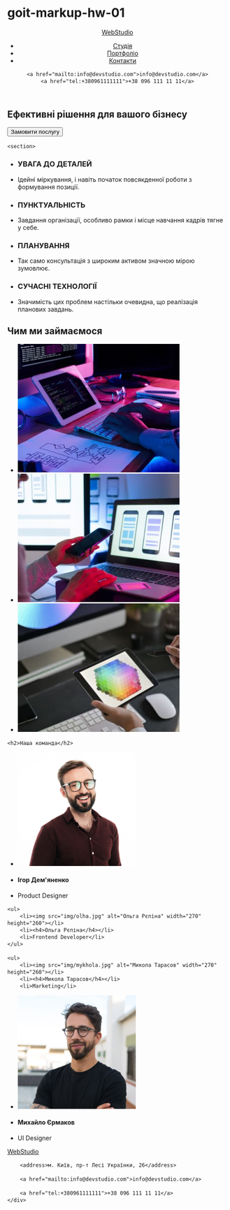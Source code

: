 # goit-markup-hw-01

<!DOCTYPE html>
<html lang="en">
<head>
    <meta charset="UTF-8">
    <meta http-equiv="X-UA-Compatible" content="IE=edge">
    <meta name="viewport" content="width=device-width, initial-scale=1.0">
    <title>WebStudio</title>
</head>
<body>

<!-- Header -->

<header>
    <a href="/">WebStudio</a>
    <nav>
        <ul>
            <li><a href="">Студія</a></li>
            <li><a href="">Портфоліо</a></li>
            <li><a href="">Контакти</a></li>
        </ul>
    </nav>
    
    <a href="mailto:info@devstudio.com">info@devstudio.com</a>
    <a href="tel:+380961111111">+38 096 111 11 11</a>

</header>

<!-- Main -->

<main>
    <section>
        <h1>Ефективні рішення для вашого бізнесу</h1>
        <button type="button">Замовити послугу</button>
    </section>

    <section>
<ul>
    <li><h3>УВАГА ДО ДЕТАЛЕЙ</h3></li>
    <li>Ідейні міркування, і навіть початок повсякденної роботи з формування позиції.</li>
</ul>

<ul>
    <li><h3>ПУНКТУАЛЬНІСТЬ</h3></li>
    <li>Завдання організації, особливо рамки і місце навчання кадрів тягне у себе.</li>
</ul>

<ul>
    <li><h3>ПЛАНУВАННЯ</h3></li>
    <li>Так само консультація з широким активом значною мірою зумовлює.</li>
</ul>

<ul>
    <li><h3>СУЧАСНІ ТЕХНОЛОГІЇ</h3></li>
    <li>Значимість цих проблем настільки очевидна, що реалізація планових завдань.</li>
</ul>

</section>

<section>
    <h2>Чим ми займаємося</h2>
<ul>
    <li><img src="img/boxone.jpg" alt="фотоодин" width="370" height="294"></li>
    <li><img src="img/boxtwo.jpg" alt="фотодва" width="370" height="294"></li>
    <li><img src="img/boxthree.jpg" alt="фототри" width="370" height="294"></li>
</ul>
  
</section>

<section>

    <h2>Наша команда</h2>

   <ul>
        <li><img src="img/ihor.jpg" alt="Ігор Дем'яненко" width="270" height="260"></li>
        <li><h4>Ігор Дем'яненко</h4></li>
        <li>Product Designer</li>
    </ul>

    <ul>
        <li><img src="img/olha.jpg" alt="Ольга Рєпіна" width="270" height="260"></li>
        <li><h4>Ольга Рєпіна</h4></li>
        <li>Frontend Developer</li>
    </ul>

    <ul>
        <li><img src="img/mykhola.jpg" alt="Микола Тарасов" width="270" height="260"></li>
        <li><h4>Микола Тарасов</h4></li>
        <li>Marketing</li>
   </ul>

   <ul>
        <li><img src="img/mykhailo.jpg" alt="Михайло Єрмаков" width="270" height="260"></li>
        <li><h4>Михайло Єрмаков</h4></li>
        <li>UI Designer</li>
   </ul>

</section>

</main>

<!--Footer-->

<footer>
    <div>
        <a href="/">WebStudio</a>

        <address>м. Київ, пр-т Лесі Українки, 26</address>

        <a href="mailto:info@devstudio.com">info@devstudio.com</a>

        <a href="tel:+380961111111">+38 096 111 11 11</a>
    </div>
</footer>
    
</body>
</html>
